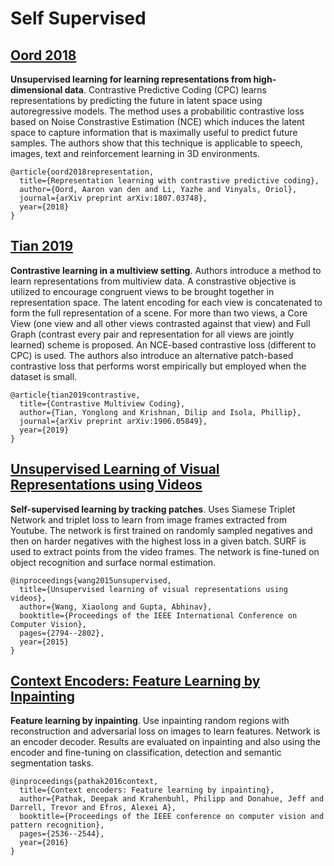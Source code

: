 # Self Supervised

## [Oord 2018](https://arxiv.org/pdf/1807.03748.pdf)

**Unsupervised learning for learning representations from high-dimensional data**. Contrastive Predictive Coding (CPC) learns representations by predicting the future in latent space using autoregressive models. The method uses a probabilitic contrastive loss based on Noise Constrastive Estimation (NCE) which induces the latent space to capture information that is maximally useful to predict future samples. The authors show that this technique is applicable to speech, images, text and reinforcement learning in 3D environments.

```
@article{oord2018representation,
  title={Representation learning with contrastive predictive coding},
  author={Oord, Aaron van den and Li, Yazhe and Vinyals, Oriol},
  journal={arXiv preprint arXiv:1807.03748},
  year={2018}
}
```

## [Tian 2019](https://arxiv.org/pdf/1906.05849.pdf)

**Contrastive learning in a multiview setting**. Authors introduce a method to learn representations from multiview data. A constrastive objective is utilized to encourage congruent views to be brought together in representation space. The latent encoding for each view  is concatenated to form the full representation of a scene. For more than two views, a Core View (one view and all other views contrasted against that view) and Full Graph (contrast every pair and representation for all views are jointly learned) scheme is proposed. An NCE-based contrastive loss (different to CPC) is used. The authors also introduce an alternative patch-based contrastive loss that performs worst empirically but employed when the dataset is small.

```
@article{tian2019contrastive,
  title={Contrastive Multiview Coding},
  author={Tian, Yonglong and Krishnan, Dilip and Isola, Phillip},
  journal={arXiv preprint arXiv:1906.05849},
  year={2019}
}
```

## [Unsupervised Learning of Visual Representations using Videos](https://arxiv.org/pdf/1505.00687.pdf)

**Self-supervised learning by tracking patches**. Uses Siamese Triplet Network and triplet loss to learn from image frames extracted from Youtube. The network is first trained on randomly sampled negatives and then on harder negatives with the highest loss in a given batch. SURF is used to extract points from the video frames. The network is fine-tuned on object recognition and surface normal estimation.

```
@inproceedings{wang2015unsupervised,
  title={Unsupervised learning of visual representations using videos},
  author={Wang, Xiaolong and Gupta, Abhinav},
  booktitle={Proceedings of the IEEE International Conference on Computer Vision},
  pages={2794--2802},
  year={2015}
}
```

## [Context Encoders: Feature Learning by Inpainting](https://arxiv.org/pdf/1604.07379.pdf)

**Feature learning by inpainting**. Use inpainting random regions with reconstruction and adversarial loss on images to learn features. Network is an encoder decoder. Results are evaluated on inpainting and also using the encoder and fine-tuning on classification, detection and semantic segmentation tasks.

```
@inproceedings{pathak2016context,
  title={Context encoders: Feature learning by inpainting},
  author={Pathak, Deepak and Krahenbuhl, Philipp and Donahue, Jeff and Darrell, Trevor and Efros, Alexei A},
  booktitle={Proceedings of the IEEE conference on computer vision and pattern recognition},
  pages={2536--2544},
  year={2016}
}
```